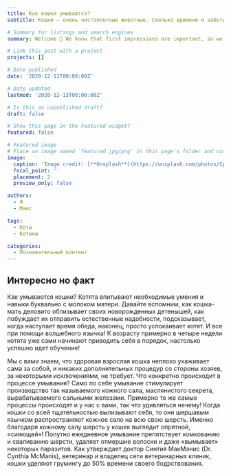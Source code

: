 ```yaml
---
title: Как кошки умываются?
subtitle: Кошки – очень чистоплотные животные. Сколько времени и заботы они уделяют себе, любимым! Наблюдать за процессом умывания у наших пушистых любимцев – одно удовольствие, настолько тщательно и целеустремленно они выполняют свои гигиенические процедуры. Скажите, вам никогда не приходило в голову, что у кошек и здесь существует своя продуманная логика?

# Summary for listings and search engines
summary: Welcome 👋 We know that first impressions are important, so we've populated your new site with some initial content to help you get familiar with everything in no time.

# Link this post with a project
projects: []

# Date published
date: '2020-12-13T00:00:00Z'

# Date updated
lastmod: '2020-12-13T00:00:00Z'

# Is this an unpublished draft?
draft: false

# Show this page in the Featured widget?
featured: false

# Featured image
# Place an image named `featured.jpg/png` in this page's folder and customize its options here.
image:
  caption: 'Image credit: [**Unsplash**](https://unsplash.com/photos/CpkOjOcXdUY)'
  focal_point: ''
  placement: 2
  preview_only: false

authors:
  - Я
  - Макс

tags:
  - Коты
  - Котики

categories:
  - Познавательный контент
---
```



## Интересно но факт

Как умываются кошки? Котята впитывают необходимые умения и навыки буквально с молоком матери. Давайте вспомним, как кошка-мать деловито облизывает своих новорожденных детенышей, как побуждает их отправить естественные надобности, подсказывает, когда наступает время обеда, наконец, просто успокаивает котят. И все при помощи волшебного язычка! К возрасту примерно в четыре недели котята уже сами начинают приводить себя в порядок, настолько успешно идет обучение!

Мы с вами знаем, что здоровая взрослая кошка неплохо ухаживает сама за собой, и никаких дополнительных процедур со стороны хозяев, за некоторыми исключениями, не требует. Что конкретно происходит в процессе умывания? Само по себе умывание стимулирует производство так называемого кожного сала, маслянистого секрета, вырабатываемого сальными железами. Примерно те же самые процессы происходят и у нас с вами, так что удивляться нечему! Когда кошки со всей тщательностью вылизывают себя, то они шершавым язычком распространяют кожное сало на всю свою шерсть. Именно благодаря кожному салу шерсть у кошек выглядит опрятной, «сияющей»! Попутно ежедневное умывание препятствует комкованию и сваливанию шерсти, удаляет отмершие волоски и даже «вымывает» некоторых паразитов. Как утверждает доктор  Синтия МакМэнис (Dr. Cynthia McManis), ветеринар и владелец сети ветеринарных клиник, кошки уделяют грумингу до 50% времени своего бодрствования.
